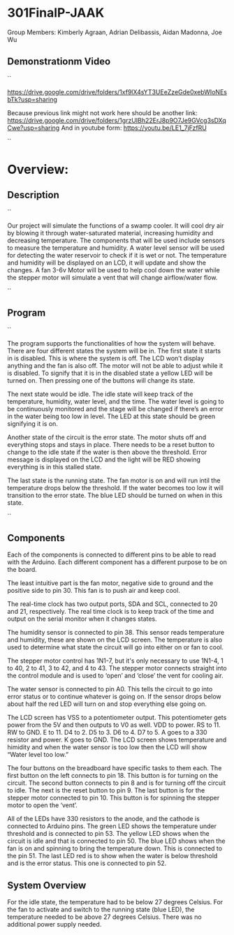# 301FinalP-JAAK
Group Members: Kimberly Agraan, Adrian Delibassis, Aidan Madonna, Joe Wu

## Demonstrationm Video
``

https://drive.google.com/drive/folders/1xf9lX4sYT3UEeZzeGde0xebWIoNEsbTk?usp=sharing

Because previous link might not work here should be another link: 
https://drive.google.com/drive/folders/1grzUIBh22ErJ8p9O7Je9GVcg3sDXqCwe?usp=sharing
And in youtube form:
https://youtu.be/LE1_7jFzfRU

``

# Overview:
## Description 
``

Our project will simulate the functions of a swamp cooler. It will cool dry air by blowing it through water-saturated material, increasing humidity and decreasing temperature. The components that will be used include sensors to measure the temperature and humidity. A water level sensor will be used for detecting the water reservoir to check if it is wet or not. The temperature and humidity will be displayed on an LCD, it will update and show the changes. A fan 3-6v Motor will be used to help cool down the water while the stepper motor will simulate a vent that will change airflow/water flow. 

 ``

## Program
``

The program supports the functionalities of how the system will behave. There are four different states the system will be in. The first state it starts in is disabled. This is where the system is off. The LCD won’t display anything and the fan is also off. The motor will not be able to adjust while it is disabled. To signify that it is in the disabled state a yellow LED will be turned on. Then pressing one of the buttons will change its state. 
	
 The next state would be idle. The idle state will keep track of the temperature, humidity, water level, and the time. The water level is going to be continuously monitored and the stage will be changed if there’s an error in the water being too low in level. The LED at this state should be green signifying it is on.
	
 Another state of the circuit is the error state. The motor shuts off and everything stops and stays in place. There needs to be a reset button to change to the idle state if the water is then above the threshold. Error message is displayed on the LCD and the light will be RED showing everything is in this stalled state.
	
 The last state is the running state. The fan motor is on and will run intil the temperature drops below the threshold. If the water becomes too low it will transition to the error state. The blue LED should be turned on when in this state.
 
``

## Components

Each of the components is connected to different pins to be able to read with the Arduino. Each different component has a different purpose to be on the board.

The least intuitive part is the fan motor, negative side to ground and the positive side to pin 30. This fan is to push air and keep cool.

The real-time clock has two output ports, SDA and SCL, connected to 20 and 21, respectively. The real time clock is to keep track of the time and output on the serial monitor when it changes states.

The humidity sensor is connected to pin 38. This sensor reads temperature and humidity, these are shown on the LCD screen. The temperature is also used to determine what state the circuit will go into either on or fan to cool.

The stepper motor control has 1N1-7, but it's only necessary to use 1N1-4, 1 to 40, 2 to 41, 3 to 42, and 4 to 43. The stepper motor connects straight into the control module and is used to ‘open’ and ‘close’ the vent for cooling air. 

The water sensor is connected to pin A0. This tells the circuit to go into error status or to continue whatever is going on. If the sensor drops below about half the red LED will turn on and stop everything else going on.

The LCD screen has VSS to a potentiometer output. This potentiometer gets power from the 5V and then outputs to V0 as well. VDD to power. RS to 11. RW to GND. E to 11. D4 to 2. D5 to 3. D6 to 4. D7 to 5. A goes to a 330 resistor and power. K goes to GND. The LCD screen shows temperature and himidity and when the water sensor is too low then the LCD will show “Water level too low.”

The four buttons on the breadboard have specific tasks to them each. The first button on the left connects to pin 18. This button is for turning on the circuit.  The second button connects to pin 8 and is for turning off the circuit to idle. The next is the reset button to pin 9. The last button is for the stepper motor connected to pin 10. This button is for spinning the stepper motor to open the ‘vent’.

All of the LEDs have 330 resistors to the anode, and the cathode is connected to Arduino pins. The green LED shows the temperature under threshold and is connected to pin 53. The yellow LED shows when the circuit is idle and that is connected to pin 50. The blue LED shows when the fan is on and spinning to bring the temperature down. This is connected to the pin 51. The last LED red is to show when the water is below threshold and is the error status. This one is connected to pin 52.

## System Overview
For the idle state, the temperature had to be below 27 degrees Celsius. For the fan to activate and switch to the running state (blue LED), the temperature needed to be above 27 degrees Celsius. There was no additional power supply needed.


